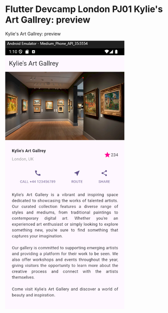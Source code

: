 # Flutter Devcamp London PJ01 Kylie's Art Gallrey: preview

Kylie's Art Gallrey: preview

![screenshot](/assets/images/kyliesartgalleryPJ01.png "Kylie's Art Gallrey: preview")
